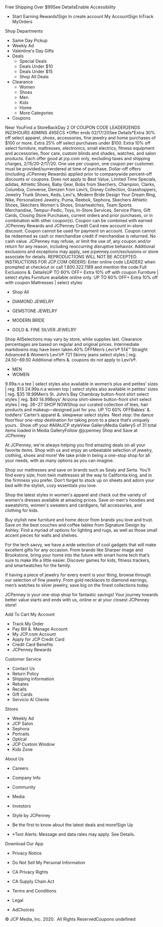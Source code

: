 Free Shipping Over $99See DetailsEnable Accessibility

*   Start Earning Rewards!Sign In create account My AccountSign InTrack MyOrders

Shop Departments

*   Same Day Pickup
*   Weekly Ad
*   Valentine's Day Gifts
*   Deals
    *   Special Deals
    *   Deals Under $10
    *   Deals Under $15
    *   Shop All Deals
*   Clearance
    *   Women
    *   Shoes
    *   Men
    *   Kids
    *   Home
    *   More Categories
*   Coupons

Near YouFind a StoreBackDay 2 Of COUPON CODE LEADER2ENDS IN23HOURS 40MINS 49SECS \*Offer ends 02/17/20See Details\*Extra 30% off select apparel, shoes, accessories, fine jewelry and home purchases of $100 or more. Extra 25% off select purchases under $100. Extra 10% off select furniture, mattresses, electronics, small electrics, fitness equipment and accessories, floor care, custom blinds and shades, watches, and salon products. Each offer good at jcp.com only, excluding taxes and shipping charges, 2/15/20-2/17/20. One use per coupon, one coupon per customer. must be provided/surrendered at time of purchase. Dollar-off offers (including JCPenney Rewards) applied prior to companywide percent-off discounts or coupons. Does not apply to Best Value, Limited Time Specials, adidas, Athletic Shoes, Baby Gear, Bobs from Skechers, Champion, Clarks, Columbia, Converse, Denizen from Levi’s, Disney Collection, Grasshoppers, Jewelry Trunk Shows, Keds, Levi's, Modern Bride Design Your Dream Ring, Nike, Personalized Jewelry, Puma, Reebok, Sephora, Skechers Athletic Shoes, Skechers Women's Shoes, Smartwatches, Team Sports Merchandise, Tempur-Pedic, Toys, In-Store Services, Service Plans, Gift Cards, Closing Store Purchases, current orders and prior purchases, or in combination with other coupon(s). Coupon can be combined with earned JCPenney Rewards and JCPenney Credit Card new account in-store discount. Coupon cannot be used for payment on account. Coupon cannot be redeemed as cash or merchandise credit if merchandise is returned. No cash value. JCPenney may refuse, or limit the use of, any coupon and/or return for any reason, including reoccurring disruptive behavior. Additional exclusions and exceptions may apply, see jcpenney.com/exclusions or store associate for details. REPRODUCTIONS WILL NOT BE ACCEPTED. INSTRUCTIONS FOR JCP.COM ORDERS: Enter online code LEADER2 when prompted at checkout or call 1.800.322.1189 and mention the code.Full Exclusions &. DetailsUP TO 60% OFF+ Extra 10% off with coupon Furniture | select styles Furniture available online only. UP TO 60% OFF+ Extra 10% off with coupon Mattresses | select styles  

*   Shop All

*   DIAMOND JEWELRY
    
*   GEMSTONE JEWELRY
    
*   MODERN BRIDE
    
*   GOLD &. FINE SILVER JEWELRY
    

Shop AllSelections may vary by store, while supplies last. Clearance percentages are based on regular and original prices. Intermediate markdowns may have been taken.40% OFFMen’s Levi’s® 514™ Straight Advanced & Women’s Levi’s® 721 Skinny jeans select styles | reg. $24.50-$69.50 Additional offers &. coupons do not apply to Levi’s®.

*   MEN
*   WOMEN

9.99a.n.a tee | select styles also available in women’s plus and petites’ sizes | reg. $13 24.99a.n.a woven top | select styles also available in petites’ sizes | reg. $35 19.99Men’s St. John’s Bay Chambray button-front shirt select styles | reg. $40 14.99Boys’ Arizona shirt-sleeve button-front shirt select styles | reg. $26-$27 SHOP NOWShop our curated collection of tees, hair products and makeup—designed just for you. UP TO 60% OFFBabies’ &. toddlers’ Carter’s apparel &. sleepwear select styles  Next stop: the dance floorYour one-stop destination for taking prom to a place that’s uniquely yours.  Show off your #AllAtJCP styleView GalleryMedia Gallery5 of 31 total items loaded in Media GalleryFollow @jcpenney Shop and Save at JCPenney

At JCPenney, we're always helping you find amazing deals on all your favorite items. Shop with us and enjoy an unbeatable selection of jewelry, clothing, shoes and more! We take pride in being a one-stop shop for all your needs, with as many options as you can imagine.

  

Shop our mattresses and save on brands such as Sealy and Serta. You’ll find every size, from twin mattresses all the way to California king, and in the firmness you prefer. Don’t forget to stock up on sheets and adorn your bed with the stylish, cozy essentials you love.

  

Shop the latest styles in women's apparel and check out the variety of women's dresses available at amazing prices. Save on men's hoodies and sweatshirts, women's sweaters and cardigans, fall accessories, and clothing for kids.

  

Buy stylish new furniture and home décor from brands you love and trust. Save on the best couches and coffee tables from Signature Design by Ashley. Find a myriad of options for lighting and rugs, as well as those small accent pieces for walls and shelves.

  

For the tech savvy, we have a wide selection of cool gadgets that will make excellent gifts for any occasion. From brands like Sharper Image and Brookstone, bring your home into the future with smart home tech that’s sure to make life a little easier. Discover games for kids, fitness trackers, and smartwatches for the family.

  

If having a piece of jewelry for every event is your thing, browse through our selection of fine jewelry. From gold necklaces to diamond earrings, men’s watches to silver jewelry, save big on the finest collections today.

  

JCPenney is your one-stop shop for fantastic savings! Your journey towards better value starts and ends with us, online or at your closest JCPenney store!

  
  
  
  
  
  
Add To Cart My Account

*   Track My Order
*   Pay Bill &. Manage Account
*   My JCP.com Account
*   Apply for JCP Credit Card
*   Credit Card Benefits
*   JCPenney Rewards

Customer Service

*   Contact Us
*   Return Policy
*   Shipping Information
*   Rebates
*   Recalls
*   Gift Cards
*   Servicio Al Cliente

Stores

*   Weekly Ad
*   JCP Salon
*   Sephora
*   Portraits
*   Optical
*   JCP Custom Window
*   Kids Zone

About Us

*   Careers
*   Company Info
*   Community
*   Media
*   Investors
*   Style by JCPenney

*   Be the first to know about the latest deals and more!Sign Up
*   \*Text Alerts: Message and data rates may apply. See Details.

Download Our App

*   Privacy Notice
*   Do Not Sell My Personal Information
*   CA Privacy Rights
*   CA Supply Chain Act

*   Terms and Conditions
*   Legal
*   AdChoices

© JCP Media, Inc. 2020.  All Rights ReservedCoupons undefined